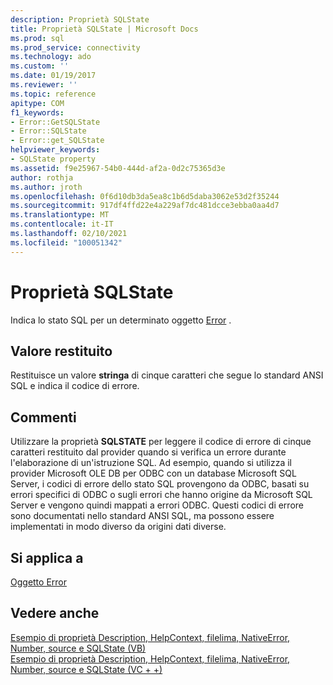 ```yaml
---
description: Proprietà SQLState
title: Proprietà SQLState | Microsoft Docs
ms.prod: sql
ms.prod_service: connectivity
ms.technology: ado
ms.custom: ''
ms.date: 01/19/2017
ms.reviewer: ''
ms.topic: reference
apitype: COM
f1_keywords:
- Error::GetSQLState
- Error::SQLState
- Error::get_SQLState
helpviewer_keywords:
- SQLState property
ms.assetid: f9e25967-54b0-444d-af2a-0d2c75365d3e
author: rothja
ms.author: jroth
ms.openlocfilehash: 0f6d10db3da5ea8c1b6d5daba3062e53d2f35244
ms.sourcegitcommit: 917df4ffd22e4a229af7dc481dcce3ebba0aa4d7
ms.translationtype: MT
ms.contentlocale: it-IT
ms.lasthandoff: 02/10/2021
ms.locfileid: "100051342"
---
```

# <a name="sqlstate-property"></a>Proprietà SQLState
Indica lo stato SQL per un determinato oggetto [Error](./error-object.md) .  
  
## <a name="return-value"></a>Valore restituito  
 Restituisce un valore **stringa** di cinque caratteri che segue lo standard ANSI SQL e indica il codice di errore.  
  
## <a name="remarks"></a>Commenti  
 Utilizzare la proprietà **SQLSTATE** per leggere il codice di errore di cinque caratteri restituito dal provider quando si verifica un errore durante l'elaborazione di un'istruzione SQL. Ad esempio, quando si utilizza il provider Microsoft OLE DB per ODBC con un database Microsoft SQL Server, i codici di errore dello stato SQL provengono da ODBC, basati su errori specifici di ODBC o sugli errori che hanno origine da Microsoft SQL Server e vengono quindi mappati a errori ODBC. Questi codici di errore sono documentati nello standard ANSI SQL, ma possono essere implementati in modo diverso da origini dati diverse.  
  
## <a name="applies-to"></a>Si applica a  
 [Oggetto Error](./error-object.md)  
  
## <a name="see-also"></a>Vedere anche  
 [Esempio di proprietà Description, HelpContext, filelima, NativeError, Number, source e SQLState (VB)](./description-helpcontext-helpfile-nativeerror-number-source-example-vb.md)   
 [Esempio di proprietà Description, HelpContext, filelima, NativeError, Number, source e SQLState (VC + +)](./description-helpcontext-helpfile-nativeerror-number-source-example-vc.md)